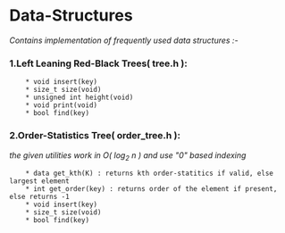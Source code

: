 # Data-Structures

_Contains implementation of frequently used data structures :-_
    
   ### 1.Left Leaning Red-Black Trees( tree.h ):
   
        * void insert(key)
        * size_t size(void)
        * unsigned int height(void)
        * void print(void)
        * bool find(key)
   
   ### 2.Order-Statistics Tree( order_tree.h ):
   _the given utilities work in _O_( log<sub>2</sub> n ) and use "0" based indexing_
   
        * data get_kth(K) : returns kth order-statitics if valid, else largest element 
        * int get_order(key) : returns order of the element if present, else returns -1
        * void insert(key)
        * size_t size(void)
        * bool find(key)
   

